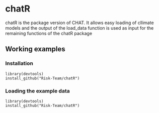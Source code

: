# chatR
chatR is the package version of CHAT. It allows easy loading of cllimate models and the output of the load_data function is used as input for the remaining functions of the chatR package

## Working examples

### Installation

``` 
library(devtools)
install_github("Risk-Team/chatR")
```
### Loading the example data

``` 
library(devtools)
install_github("Risk-Team/chatR")

```
